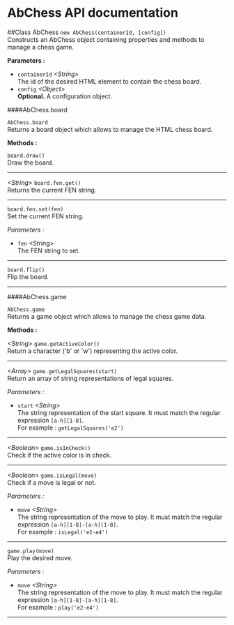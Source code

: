 # AbChess API documentation

##Class AbChess
<code>new AbChess(containerId, [config])</code>
<br>Constructs an AbChess object containing properties and methods to manage a chess game.

**Parameters :**
* <code>containerId</code> *\<String\>*
<br>The id of the desired HTML element to contain the chess board.
* <code>config</code> *\<Object\>*
<br>**Optional.** A configuration object.

####AbChess.board

<code>AbChess.board</code>
<br>Returns a board object which allows to manage the HTML chess board.

**Methods :**

<code>board.draw()</code>
<br>Draw the board.
<hr>

*\<String\>* <code>board.fen.get()</code>
<br>Returns the current FEN string.
<hr>

<code>board.fen.set(fen)</code>
<br>Set the current FEN string.

*Parameters :*
* <code>fen</code> *\<String\>*
<br>The FEN string to set.

<hr>

<code>board.flip()</code>
<br>Flip the board.
<hr>

####AbChess.game

<code>AbChess.game</code>
<br>Returns a game object which allows to manage the chess game data.

**Methods :**

*\<String\>* <code>game.getActiveColor()</code>
<br>Return a character ('b' or 'w') representing the active color.

<hr>

*\<Array\>* <code>game.getLegalSquares(start)</code>
<br>Return an array of string representations of legal squares.

*Parameters :*
* <code>start</code> *\<String\>*
<br>The string representation of the start square. It must match the regular expression <code>[a-h][1-8]</code>.
<br>For example : <code>getLegalSquares('e2')</code>

<hr>

*\<Boolean\>* <code>game.isInCheck()</code>
<br>Check if the active color is in check.

<hr>

*\<Boolean\>* <code>game.isLegal(move)</code>
<br>Check if a move is legal or not.

*Parameters :*
* <code>move</code> *\<String\>*
<br>The string representation of the move to play. It must match the regular expression <code>[a-h][1-8]-[a-h][1-8]</code>.
<br>For example : <code>isLegal('e2-e4')</code>

<hr>

<code>game.play(move)</code>
<br>Play the desired move.

*Parameters :*
* <code>move</code> *\<String\>*
<br>The string representation of the move to play. It must match the regular expression <code>[a-h][1-8]-[a-h][1-8]</code>.
<br>For example : <code>play('e2-e4')</code>

<hr>
